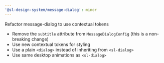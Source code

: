 ```yaml
---
'@sl-design-system/message-dialog': minor
---
```


Refactor message-dialog to use contextual tokens
- Remove the `subtitle` attribute from `MessageDialogConfig` (this is a non-breaking change)
- Use new contextual tokens for styling
- Use a plain `<dialog>` instead of inheriting from `<sl-dialog>`
- Use same desktop animations as `<sl-dialog>`
